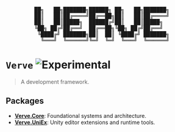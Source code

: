 <div align="center" background-color="transparent" style="text-align:center; background-color:transparent;">
<pre style="background-color:transparent;">
██╗   ██╗███████╗██████╗ ██╗   ██╗███████╗
██║   ██║██╔════╝██╔══██╗██║   ██║██╔════╝
██║   ██║█████╗  ██████╔╝██║   ██║█████╗  
╚██╗ ██╔╝██╔══╝  ██╔══██╗╚██╗ ██╔╝██╔══╝  
 ╚████╔╝ ███████╗██║  ██║ ╚████╔╝ ███████╗
  ╚═══╝  ╚══════╝╚═╝  ╚═╝  ╚═══╝  ╚══════╝
</pre>
</div>

# `Verve` ![Experimental](https://img.shields.io/badge/status-experimental-orange.svg)

> A development framework.

## Packages
- [**Verve.Core**](./Packages/Verve.Core): Foundational systems and architecture.
- [**Verve.UniEx**](./Packages/Verve.UniEx): Unity editor extensions and runtime tools.